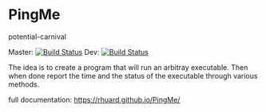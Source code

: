 # PingMe
 potential-carnival

Master: [![Build Status](https://travis-ci.org/rhuard/PingMe.svg?branch=master)](https://travis-ci.org/rhuard/PingMe)
Dev: [![Build Status](https://travis-ci.org/rhuard/PingMe.svg?branch=dev)](https://travis-ci.org/rhuard/PingMe)

The idea is to create a program that will run an arbitray executable.
Then when done report the time and the status of the executable through
various methods.

full documentation: https://rhuard.github.io/PingMe/
